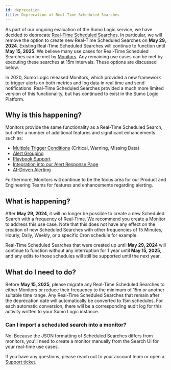 ```yaml
---
id: deprecation
title: Deprecation of Real-Time Scheduled Searches
---
```


As part of our ongoing evaluation of the Sumo Logic service, we have decided to deprecate [Real-Time Scheduled Searches](/docs/alerts/scheduled-searches/create-real-time-alert). In particular, we will remove the option to create new Real-Time Scheduled Searches on **May 29, 2024**. Existing Real-Time Scheduled Searches will continue to function until **May 15, 2025**. We believe many use cases for Real-Time Scheduled Searches can be met by [Monitors](/docs/alerts/monitors/overview). Any remaining use cases can be met by executing these searches at 15m intervals. These options are discussed below.

In 2020, Sumo Logic released Monitors, which provided a new framework to trigger alerts on both metrics and log data in real time and send notifications. Real-Time Scheduled Searches provided a much more limited version of this functionality, but has continued to exist in the Sumo Logic Platform.

## Why is this happening?

Monitors provide the same functionality as a Real-Time Scheduled Search, but offer a number of additional features and significant enhancements such as:

* [Multiple Trigger Conditions](/docs/alerts/monitors/create-monitor/#step-1-set-trigger-conditions) (Critical, Warning, Missing Data)
* [Alert Grouping](/docs/alerts/monitors/alert-grouping/)
* [Playbook Support](/docs/alerts/monitors/alert-response/#alert-details)
* [Integration into our Alert Response Page](/docs/alerts/monitors/alert-response/)
* [AI-Driven Alerting](/release-notes-service/2024/03/12/alerts/)

Furthermore, Monitors will continue to be the focus area for our Product and Engineering Teams for features and enhancements regarding alerting.

## What is happening?

After **May 29, 2024**, it will no longer be possible to create a new Scheduled Search with a frequency of Real-Time. We recommend you create a Monitor to address this use case. Note that this does not have any effect on the creation of new Scheduled Searches with other frequencies of 15 Minutes, Hourly, Daily, Weekly, or a specific Cron schedule for example.

Real-Time Scheduled Searches that were created up until **May 29, 2024** will continue to function without any interruption for 1 year until **May 15, 2025**, and any edits to those schedules will still be supported until the next year.

## What do I need to do?

Before **May 15, 2025**, please migrate any Real-Time Scheduled Searches to either Monitors or reduce their frequency to the minimum of 15m or another suitable time range. Any Real-Time Scheduled Searches that remain after the deprecation date will automatically be converted to 15m schedules. For each automatic conversion, there will be a corresponding audit log for this activity written to your Sumo Logic instance. 

### Can I import a scheduled search into a monitor?

No. Because the JSON formatting of Scheduled Searches differs from monitors, you'll need to create a monitor manually from the Search UI for your real-time use cases.

If you have any questions, please reach out to your account team or open a [Support ticket](https://support.sumologic.com/support/s/).
